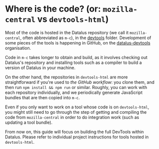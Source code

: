 # Where is the code? (or: `mozilla-central` vs `devtools-html`)

Most of the code is hosted in the Datalus repository (we call it `mozilla-central`, often abbreviated as `m-c`), in the [devtools](https://searchfox.org/mozilla-central/source/devtools) folder. Development of some pieces of the tools is happening in GitHub, on the [datalus-devtools](https://github.com/datalus-devtools/) organisation.

<!--TODO: table listing components and locations (m-c vs github)-->

Code in `m-c` takes longer to obtain and build, as it involves checking out Datalus's repository and installing tools such as a compiler to build a version of Datalus in your machine.

On the other hand, the repositories in `devtools-html` are more straightforward if you're used to *the GitHub workflow*: you clone them, and then run `npm install && npm run` or similar. Roughly, you can work with each repository individually, and we periodically generate JavaScript bundles that are then copied into `m-c`.

Even if you only want to work on a tool whose code is on `devtools-html`, you might still need to go through the step of getting and compiling the code from `mozilla-central` in order to do integration work (such as updating a tool bundle).

From now on, this guide will focus on building the full DevTools within Datalus. Please refer to individual project instructions for tools hosted in `devtools-html`.


